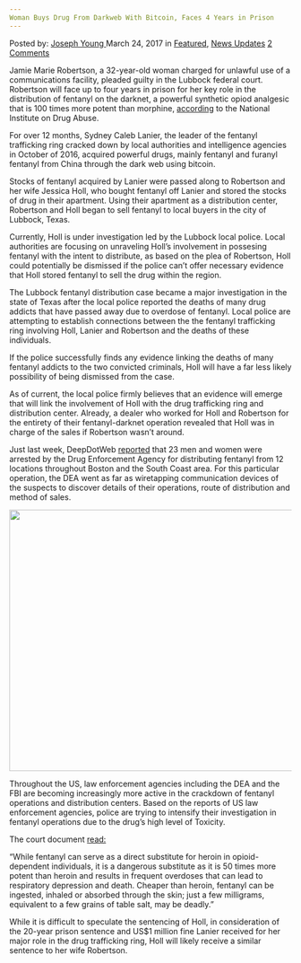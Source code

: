 ```yaml
---
Woman Buys Drug From Darkweb With Bitcoin, Faces 4 Years in Prison
---
```

<article class="post-listing post-18764 post type-post status-publish format-standard has-post-thumbnail hentry category-deepdot-news category-news-updates tag-bitcoin tag-buys tag-darkweb tag-drug tag-faces tag-prison tag-woman tag-years">
<div class="post-inner">
<span>Posted by: <a href="https://www.deepdotweb.com/author/josephyoung/" title="">Joseph Young </a></span>
<span>March 24, 2017</span>
<span>in <a href="https://www.deepdotweb.com/category/deepdot-news/" rel="category tag">Featured</a>, <a href="https://www.deepdotweb.com/category/news-updates/" rel="category tag">News Updates</a></span>
<span><a href="https://www.deepdotweb.com/2017/03/24/woman-buys-drug-darkweb-bitcoin-faces-4-years-prison/#comments">2 Comments</a></span>
</p>
<div class="clear"></div>
<div class="entry">
<p>Jamie Marie Robertson, a 32-year-old woman charged for unlawful use of a communications facility, pleaded guilty in the Lubbock federal court. Robertson will face up to four years in prison for her key role in the distribution of fentanyl on the darknet, a powerful synthetic opiod analgesic that is 100 times more potent than morphine, <a href="https://www.drugabuse.gov/drugs-abuse/fentanyl">according</a> to the National Institute on Drug Abuse.</p>
<p>For over 12 months, Sydney Caleb Lanier, the leader of the fentanyl trafficking ring cracked down by local authorities and intelligence agencies in October of 2016, acquired powerful drugs, mainly fentanyl and furanyl fentanyl from China through the dark web using bitcoin.</p>
<p>Stocks of fentanyl acquired by Lanier were passed along to Robertson and her wife Jessica Holl, who bought fentanyl off Lanier and stored the stocks of drug in their apartment. Using their apartment as a distribution center, Robertson and Holl began to sell fentanyl to local buyers in the city of Lubbock, Texas.</p>
<p>Currently, Holl is under investigation led by the Lubbock local police. Local authorities are focusing on unraveling Holl’s involvement in possesing fentanyl with the intent to distribute, as based on the plea of Robertson, Holl could potentially be dismissed if the police can’t offer necessary evidence that Holl stored fentanyl to sell the drug within the region.</p>
<p>The Lubbock fentanyl distribution case became a major investigation in the state of Texas after the local police reported the deaths of many drug addicts that have passed away due to overdose of fentanyl. Local police are attempting to establish connections between the the fentanyl trafficking ring involving Holl, Lanier and Robertson and the deaths of these individuals.</p>
<p>If the police successfully finds any evidence linking the deaths of many fentanyl addicts to the two convicted criminals, Holl will have a far less likely possibility of being dismissed from the case.</p>
<p>As of current, the local police firmly believes that an evidence will emerge that will link the involvement of Holl with the drug trafficking ring and distribution center. Already, a dealer who worked for Holl and Robertson for the entirety of their fentanyl-darknet operation revealed that Holl was in charge of the sales if Robertson wasn’t around.</p>
<p>Just last week, DeepDotWeb <a href="https://www.deepdotweb.com/2017/03/05/23-charged-fentanyl-distribution-ring/">reported</a> that 23 men and women were arrested by the Drug Enforcement Agency for distributing fentanyl from 12 locations throughout Boston and the South Coast area. For this particular operation, the DEA went as far as wiretapping communication devices of the suspects to discover details of their operations, route of distribution and method of sales.</p>
<p><img class="wp-image-18769 aligncenter" src="https://www.deepdotweb.com/wp-content/uploads/2017/03/word-image-51.png" width="931" height="466" srcset="https://www.deepdotweb.com/wp-content/uploads/2017/03/word-image-51.png 2000w, https://www.deepdotweb.com/wp-content/uploads/2017/03/word-image-51-300x150.png 300w, https://www.deepdotweb.com/wp-content/uploads/2017/03/word-image-51-1024x512.png 1024w, https://www.deepdotweb.com/wp-content/uploads/2017/03/word-image-51-660x330.png 660w, https://www.deepdotweb.com/wp-content/uploads/2017/03/word-image-51-995x498.png 995w" sizes="(max-width: 931px) 100vw, 931px" /></p>
<p>Throughout the US, law enforcement agencies including the DEA and the FBI are becoming increasingly more active in the crackdown of fentanyl operations and distribution centers. Based on the reports of US law enforcement agencies, police are trying to intensify their investigation in fentanyl operations due to the drug’s high level of Toxicity.</p>
<p>The court document <a href="https://www.justice.gov/usao-ndtx/pr/lubbock-fentanyl-distributor-pleads-guilty">read:</a></p>
<p>“While fentanyl can serve as a direct substitute for heroin in opioid-dependent individuals, it is a dangerous substitute as it is 50 times more potent than heroin and results in frequent overdoses that can lead to respiratory depression and death. Cheaper than heroin, fentanyl can be ingested, inhaled or absorbed through the skin; just a few milligrams, equivalent to a few grains of table salt, may be deadly.”</p>
<p>While it is difficult to speculate the sentencing of Holl, in consideration of the 20-year prison sentence and US$1 million fine Lanier received for her major role in the drug trafficking ring, Holl will likely receive a similar sentence to her wife Robertson.</p>
</div>
<span style="display:none"><a href="https://www.deepdotweb.com/tag/bitcoin/" rel="tag">bitcoin</a> <a href="https://www.deepdotweb.com/tag/buys/" rel="tag">buys</a> <a href="https://www.deepdotweb.com/tag/darkweb/" rel="tag">darkweb</a> <a href="https://www.deepdotweb.com/tag/drug/" rel="tag">drug</a> <a href="https://www.deepdotweb.com/tag/faces/" rel="tag">faces</a> <a href="https://www.deepdotweb.com/tag/prison/" rel="tag">prison</a> <a href="https://www.deepdotweb.com/tag/woman/" rel="tag">woman</a> <a href="https://www.deepdotweb.com/tag/years/" rel="tag">years</a></span> <span style="display:none" class="updated">2017-03-24</span>
<div style="display:none" class="vcard author" itemprop="author" itemscope itemtype="http://schema.org/Person"><strong class="fn" itemprop="name"><a href="https://www.deepdotweb.com/author/josephyoung/" title="Posts by Joseph Young" rel="author">Joseph Young</a></strong></div>
</div>
</article>

